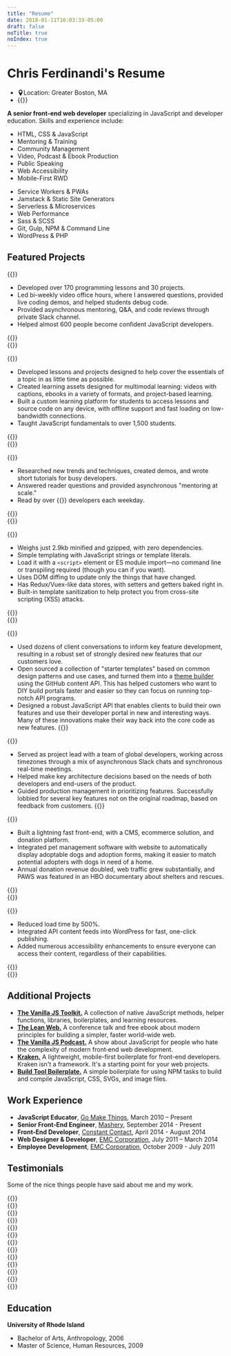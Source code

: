 ```yaml
---
title: "Resume"
date: 2018-01-11T16:03:33-05:00
draft: false
noTitle: true
noIndex: true
---
```


<h1 class="margin-bottom-small">Chris Ferdinandi's Resume</h1>

<ul class="list-inline list-inline-responsive">
	<li><svg xmlns="http://www.w3.org/2000/svg" height="1em" width="1em" style="margin-bottom:-0.125em" viewBox="0 0 32 32" aria-hidden="true"><path fill="currentColor" d="M16 0c-5.523 0-10 4.477-10 10 0 10 10 22 10 22s10-12 10-22c0-5.523-4.477-10-10-10zM16 16c-3.314 0-6-2.686-6-6s2.686-6 6-6 6 2.686 6 6-2.686 6-6 6z"></path></svg><span class="screen-reader">Location:</span> Greater Boston, MA</li>
	<li>{{<email no-underline="true" icon="true">}}</li>
</ul>

<p class="margin-bottom-small"><strong>A senior front-end web developer</strong> specializing in JavaScript and developer education. Skills and experience include:</p>

<div class="row margin-bottom">
	<div class="grid-half">
		<ul class="no-margin-bottom">
			<li>HTML, CSS & JavaScript</li>
			<li>Mentoring & Training</li>
			<li>Community Management</li>
			<li>Video, Podcast & Ebook Production</li>
			<li>Public Speaking</li>
			<li>Web Accessibility</li>
			<li>Mobile-First RWD</li>
		</ul>
	</div>
	<div class="grid-half">
		<ul class="no-margin-bottom">
			<li>Service Workers & PWAs</li>
			<li>Jamstack & Static Site Generators</li>
			<li>Serverless & Microservices</li>
			<li>Web Performance</li>
			<li>Sass & SCSS</li>
			<li>Git, Gulp, NPM & Command Line</li>
			<li>WordPress & PHP</li>
		</ul>
	</div>
</div>


## Featured Projects

{{<project title="Vanilla JS Academy" url="https://vanillajsacademy.com" summary="A 10-week long, project-based online JavaScript workshop for beginners.">}}
- Developed over 170 programming lessons and 30 projects.
- Led bi-weekly video office hours, where I answered questions, provided live coding demos, and helped students debug code.
- Provided asynchronous mentoring, Q&A, and code reviews through private Slack channel.
- Helped almost 600 people become confident JavaScript developers.

<div class="padding-top-small padding-bottom">{{<testimonial for="lauraKalbag" photo="true">}}</div>
{{</project>}}

{{<project title="JavaScript Pocket Guides" url="https://vanillajsguides.com" summary="Short, focused ebooks and video courses made for beginners.">}}
- Developed lessons and projects designed to help cover the essentials of a topic in as little time as possible.
- Created learning assets designed for multimodal learning: videos with captions, ebooks in a variety of formats, and project-based learning.
- Built a custom learning platform for students to access lessons and source code on any device, with offline support and fast loading on low-bandwidth connections.
- Taught JavaScript fundamentals to over 1,500 students.

<div class="padding-top-small padding-bottom">{{<testimonial for="dinoKoutrouzas" photo="true">}}</div>
{{</project>}}

{{<project title="Daily Developer Tips" url="https://gomakethings.com" summary="A daily web developer newsletter with code snippets, tools, and modern web development techniques.">}}
- Researched new trends and techniques, created demos, and wrote short tutorials for busy developers.
- Answered reader questions and provided asynchronous "mentoring at scale."
- Read by over {{<cta for="mc-subscriber-count">}} developers each weekday.

<div class="padding-top-small padding-bottom">{{<testimonial for="calebStauffer" photo="true">}}</div>
{{</project>}}

{{<project title="Reef" url="https://reefjs.com" summary="A lightweight library for creating reactive, state-based UI. Reef is a simpler alternative to React, Vue, and other large frameworks.">}}
- Weighs just 2.9kb minified and gzipped, with zero dependencies.
- Simple templating with JavaScript strings or template literals.
- Load it with a `<script>` element or ES module import&mdash;no command line or transpiling required (though you can if you want).
- Uses DOM diffing to update only the things that have changed.
- Has Redux/Vuex-like data stores, with setters and getters baked right in.
- Built-in template sanitization to help protect you from cross-site scripting (XSS) attacks.

<div class="padding-top-small padding-bottom">{{<testimonial for="davidWalsh" photo="true">}}</div>
{{</project>}}

{{<project title="Blackbeard" url="https://stagingcs1.mashery.com" summary="A JavaScript templating library that provides TIBCO Mashery's API management software clients with more flexibility and control over their online developer documentation.">}}
- Used dozens of client conversations to inform key feature development, resulting in a robust set of strongly desired new features that our customers love.
- Open sourced a collection of "starter templates" based on common design patterns and use cases, and turned them into a [theme builder](https://developer.mashery.com/docs/read/customizing_your_portal/Theme_Builder) using the GitHub content API. This has helped customers who want to DIY build portals faster and easier so they can focus on running top-notch API programs.
- Designed a robust JavaScript API that enables clients to build their own features and use their developer portal in new and interesting ways. Many of these innovations make their way back into the core code as new features.
{{</project>}}

{{<project title="Mashery Local" url="https://www.tibco.com/resources/datasheet/datasheet-mashery-local" summary="Led redesign of front-end and dashboard for Mashery Local, TIBCO Mashery's on-premise API management solution.">}}
- Served as project lead with a team of global developers, working across timezones through a mix of asynchronous Slack chats and synchronous real-time meetings.
- Helped make key architecture decisions based on the needs of both developers and end-users of the product.
- Guided production management in prioritizing features. Successfully lobbied for several key features not on the original roadmap, based on feedback from customers.
{{</project>}}

{{<project title="PAWS New England Website" url="https://pawsnewengland.com" summary="PAWS New England rescues abandoned and abused dogs and places them in safe and loving homes. I partnered with them to redesign their entire web strategy, with powerful results.">}}
- Built a lightning fast front-end, with a CMS, ecommerce solution, and donation platform.
- Integrated pet management software with website to automatically display adoptable dogs and adoption forms, making it easier to match potential adopters with dogs in need of a home.
- Annual donation revenue doubled, web traffic grew substantially, and PAWS was featured in an HBO documentary about shelters and rescues.

<div class="padding-top-small padding-bottom">{{<testimonial for="paws" photo="true">}}</div>
{{</project>}}

{{<project title="Harvard Business School: Digital Initiative" summary="Harvard Business School's Digital Initiative is focused on studying & shaping the digital transformation of the economy. They needed an easy way to keep students connected to the curriculum and share emerging trends." margin="true">}}
- Reduced load time by 500%.
- Integrated API content feeds into WordPress for fast, one-click publishing.
- Added numerous accessibility enhancements to ensure everyone can access their content, regardless of their capabilities.

<div class="padding-top-small padding-bottom">{{<testimonial for="hbs" photo="true">}}</div>
{{</project>}}



## Additional Projects

- **[The Vanilla JS Toolkit.](https://vanillajstoolkit.com/)** A collection of native JavaScript methods, helper functions, libraries, boilerplates, and learning resources.
- **[The Lean Web.](https://leanweb.dev/)** A conference talk and free ebook about modern principles for building a simpler, faster world-wide web.
- **[The Vanilla JS Podcast.](https://vanillajspodcast.com/)** A show about JavaScript for people who hate the complexity of modern front‑end web development.
- **[Kraken.](https://cferdinandi.github.io/kraken/)** A lightweight, mobile-first boilerplate for front-end developers. Kraken isn't a framework. It's a starting point for your web projects.
- **[Build Tool Boilerplate.](https://github.com/cferdinandi/build-tool-boilerplate)** A simple boilerplate for using NPM tasks to build and compile JavaScript, CSS, SVGs, and image files.



## Work Experience

- **JavaScript Educator**, [Go Make Things](https://gomakethings.com/), March 2010 – Present
- **Senior Front-End Engineer**, [Mashery](http://www.mashery.com/), September 2014 - Present
- **Front-End Developer**, [Constant Contact](http://www.constantcontact.com/), April 2014 - August 2014
- **Web Designer & Developer**, [EMC Corporation](http://www.emc.com/), July 2011 – March 2014
- **Employee Development**, [EMC Corporation](http://www.emc.com/), October 2009 - July 2011



## Testimonials

Some of the nice things people have said about me and my work.

<div class="padding-top">{{<testimonial for="wesBos" photo="true">}}</div>
<div class="padding-top">{{<testimonial for="patriciaParker" photo="true">}}</div>
<div class="padding-top">{{<testimonial for="benRudolph" photo="true">}}</div>
<div class="padding-top">{{<testimonial for="charlieOwen" photo="true">}}</div>
<div class="padding-top">{{<testimonial for="chrisBaughman" photo="true">}}</div>
<div class="padding-top">{{<testimonial for="danielDeverell" photo="true">}}</div>
<div class="padding-top">{{<testimonial for="kb" photo="true">}}</div>
<div class="padding-top">{{<testimonial for="daveDesandro" photo="true">}}</div>
<div class="padding-top">{{<testimonial for="izziKoning" photo="true">}}</div>
<div class="padding-top">{{<testimonial for="joePrevite" photo="true">}}</div>
<div class="padding-top">{{<testimonial for="leticiaOneill" photo="true">}}</div>
<div class="padding-top">{{<testimonial for="steveBogucki" photo="true">}}</div>
<div class="padding-top margin-bottom">{{<testimonial for="walterJenkins" photo="true">}}</div>




## Education

<p class="margin-bottom-small"><strong>University of Rhode Island</strong></p>

- Bachelor of Arts, Anthropology, 2006
- Master of Science, Human Resources, 2009